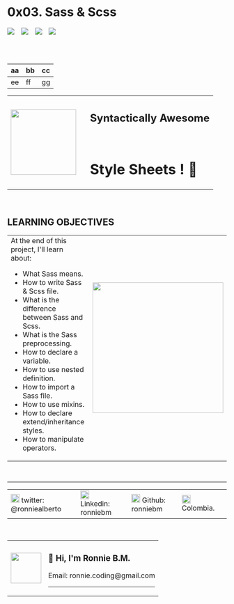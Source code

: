 # 0x03. Sass & Scss

<!-- badges section with https://img.shields.io/ -->

<span>
  <img src="https://img.shields.io/badge/Specialization-webstack--frontend-green"/>
</span>
&nbsp;&nbsp;

<span>
  <img src="https://img.shields.io/badge/Training-Holberton-red"/>
</span>
&nbsp;&nbsp;

<span>
  <img src="https://img.shields.io/badge/Cohort%20%23-12-yellowgreen"/>
</span>
&nbsp;&nbsp;

<span>
  <img src="https://img.shields.io/badge/Directory-0x03--sass__scss-blue"/>
</span>

<br><br>

<!-- image and subtitle section -->

| aa  | bb  | cc  |
| --- | --- | --- |
| ee  | ff  | gg  |

<table style="border: none">
  <tr>
    <td>
      <img
        src="https://upload.wikimedia.org/wikipedia/commons/thumb/9/96/Sass_Logo_Color.svg/1280px-Sass_Logo_Color.svg.png"
        width="150px"
      />
    </td>
    <td></td>
    <td>
      <h2>Syntactically Awesome</h2>
      <br>
      <h1>Style Sheets ! 🙂</h1>
    </td>
  </tr>
</table>
<br>

<!-- Learning objectives section -->

## **LEARNING OBJECTIVES**

<table>
  <tr>
    <td>
At the end of this project, I'll learn about:  
  
- What Sass means.  
- How to write Sass & Scss file.  
- What is the difference between Sass and Scss.  
- What is the Sass preprocessing.  
- How to declare a variable.  
- How to use nested definition.  
- How to import a Sass file.  
- How to use mixins.  
- How to declare extend/inheritance styles.  
- How to manipulate operators.  
    </td>
    <td>
      <img src="https://media2.giphy.com/media/sSmxfWnEVxtWU/giphy.gif?cid=ecf05e47ejzv365yclwgolvr5abul1lewoxgyqftdkxdg5l9&rid=giphy.gif&ct=g"
      width="300px">
    </td>
  </tr>
</table>
<br>

---

<!-- Social networks section -->
<table>
  <tr>
    <td>
      <img 
        src="https://pics.freeicons.io/uploads/icons/png/20422544081555590088-512.png"
        width="20px"
      />
    twitter: @ronniealberto
    <td>
    <td>
      <img 
        src="https://pics.freeicons.io/uploads/icons/png/15792152941556105325-512.png"
        width="20px"
      />
    Linkedin: ronniebm
    <td>
    <td>
      <img 
        src="https://pics.freeicons.io/uploads/icons/png/16607477601556105320-512.png"
        width="20px"
      />
    Github: ronniebm
    <td>
    <td>
      <img 
        src="https://pics.freeicons.io/uploads/icons/png/3119490781579150910-512.png"
        width="20px"
      />
      Colombia.
    <td>
  </tr>
</table>
<br>
<!-- Profile & contact section -->
<table>
  <tr>
    <td>
      <img
        src="https://avatars.githubusercontent.com/u/65184918?v=4"
        width="70px"
      />
    </td>

  <td>
    <h3><b>👋 Hi, I'm Ronnie B.M.</b></h3>
    Email: ronnie.coding@gmail.com
    <br>
    <hr>
  </td>
  </tr>
</table>
